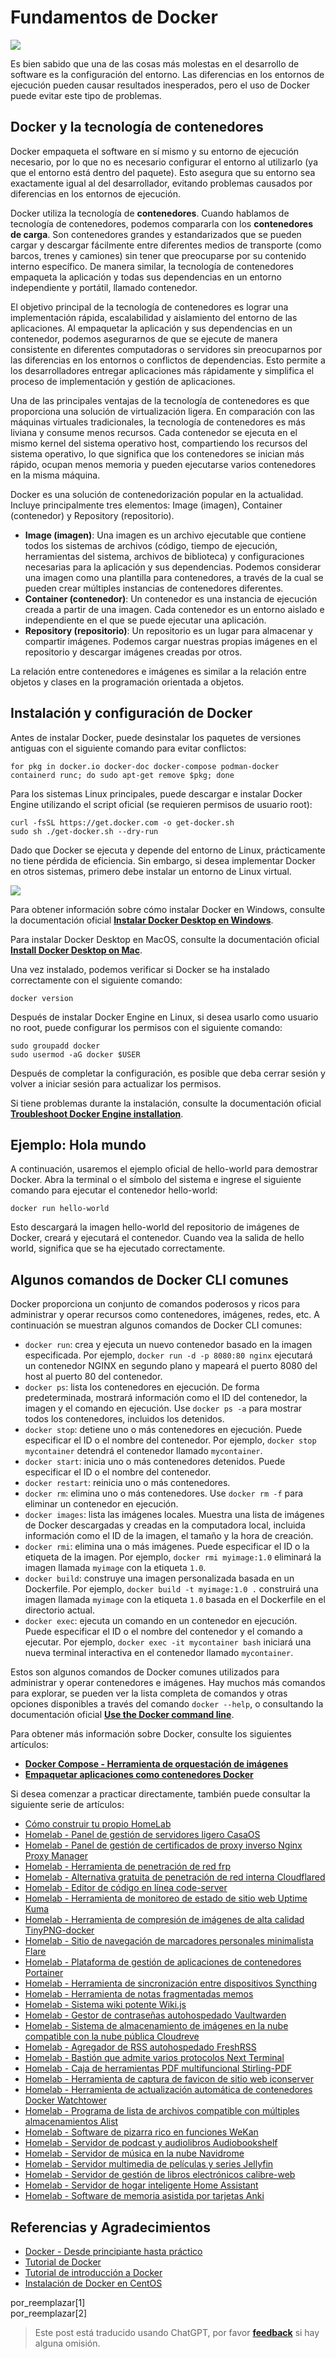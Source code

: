 # Fundamentos de Docker

![](https://wiki-media-1253965369.cos.ap-guangzhou.myqcloud.com/img/20210116153041.png)

Es bien sabido que una de las cosas más molestas en el desarrollo de software es la configuración del entorno. Las diferencias en los entornos de ejecución pueden causar resultados inesperados, pero el uso de Docker puede evitar este tipo de problemas.

## Docker y la tecnología de contenedores

Docker empaqueta el software en sí mismo y su entorno de ejecución necesario, por lo que no es necesario configurar el entorno al utilizarlo (ya que el entorno está dentro del paquete). Esto asegura que su entorno sea exactamente igual al del desarrollador, evitando problemas causados por diferencias en los entornos de ejecución.

Docker utiliza la tecnología de **contenedores**. Cuando hablamos de tecnología de contenedores, podemos compararla con los **contenedores de carga**. Son contenedores grandes y estandarizados que se pueden cargar y descargar fácilmente entre diferentes medios de transporte (como barcos, trenes y camiones) sin tener que preocuparse por su contenido interno específico. De manera similar, la tecnología de contenedores empaqueta la aplicación y todas sus dependencias en un entorno independiente y portátil, llamado contenedor.

El objetivo principal de la tecnología de contenedores es lograr una implementación rápida, escalabilidad y aislamiento del entorno de las aplicaciones. Al empaquetar la aplicación y sus dependencias en un contenedor, podemos asegurarnos de que se ejecute de manera consistente en diferentes computadoras o servidores sin preocuparnos por las diferencias en los entornos o conflictos de dependencias. Esto permite a los desarrolladores entregar aplicaciones más rápidamente y simplifica el proceso de implementación y gestión de aplicaciones.

Una de las principales ventajas de la tecnología de contenedores es que proporciona una solución de virtualización ligera. En comparación con las máquinas virtuales tradicionales, la tecnología de contenedores es más liviana y consume menos recursos. Cada contenedor se ejecuta en el mismo kernel del sistema operativo host, compartiendo los recursos del sistema operativo, lo que significa que los contenedores se inician más rápido, ocupan menos memoria y pueden ejecutarse varios contenedores en la misma máquina.

Docker es una solución de contenedorización popular en la actualidad. Incluye principalmente tres elementos: Image (imagen), Container (contenedor) y Repository (repositorio).

- **Image (imagen)**: Una imagen es un archivo ejecutable que contiene todos los sistemas de archivos (código, tiempo de ejecución, herramientas del sistema, archivos de biblioteca) y configuraciones necesarias para la aplicación y sus dependencias. Podemos considerar una imagen como una plantilla para contenedores, a través de la cual se pueden crear múltiples instancias de contenedores diferentes.
- **Container (contenedor)**: Un contenedor es una instancia de ejecución creada a partir de una imagen. Cada contenedor es un entorno aislado e independiente en el que se puede ejecutar una aplicación.
- **Repository (repositorio)**: Un repositorio es un lugar para almacenar y compartir imágenes. Podemos cargar nuestras propias imágenes en el repositorio y descargar imágenes creadas por otros.

La relación entre contenedores e imágenes es similar a la relación entre objetos y clases en la programación orientada a objetos.

## Instalación y configuración de Docker

Antes de instalar Docker, puede desinstalar los paquetes de versiones antiguas con el siguiente comando para evitar conflictos:

```shell
for pkg in docker.io docker-doc docker-compose podman-docker containerd runc; do sudo apt-get remove $pkg; done
```

Para los sistemas Linux principales, puede descargar e instalar Docker Engine utilizando el script oficial (se requieren permisos de usuario root):

```shell
curl -fsSL https://get.docker.com -o get-docker.sh
sudo sh ./get-docker.sh --dry-run
```

Dado que Docker se ejecuta y depende del entorno de Linux, prácticamente no tiene pérdida de eficiencia. Sin embargo, si desea implementar Docker en otros sistemas, primero debe instalar un entorno de Linux virtual.

![](https://wiki-media-1253965369.cos.ap-guangzhou.myqcloud.com/img/20230708005714.png)

Para obtener información sobre cómo instalar Docker en Windows, consulte la documentación oficial [**Instalar Docker Desktop en Windows**](https://docs.docker.com/desktop/install/windows-install/).

Para instalar Docker Desktop en MacOS, consulte la documentación oficial [**Install Docker Desktop on Mac**](https://docs.docker.com/desktop/install/mac-install/).

Una vez instalado, podemos verificar si Docker se ha instalado correctamente con el siguiente comando:

```shell
docker version
```

Después de instalar Docker Engine en Linux, si desea usarlo como usuario no root, puede configurar los permisos con el siguiente comando:

```shell
sudo groupadd docker
sudo usermod -aG docker $USER
```

Después de completar la configuración, es posible que deba cerrar sesión y volver a iniciar sesión para actualizar los permisos.

Si tiene problemas durante la instalación, consulte la documentación oficial [**Troubleshoot Docker Engine installation**](https://docs.docker.com/engine/install/troubleshoot/).

## Ejemplo: Hola mundo

A continuación, usaremos el ejemplo oficial de hello-world para demostrar Docker. Abra la terminal o el símbolo del sistema e ingrese el siguiente comando para ejecutar el contenedor hello-world:

```shell
docker run hello-world
```

Esto descargará la imagen hello-world del repositorio de imágenes de Docker, creará y ejecutará el contenedor. Cuando vea la salida de hello world, significa que se ha ejecutado correctamente.

## Algunos comandos de Docker CLI comunes

Docker proporciona un conjunto de comandos poderosos y ricos para administrar y operar recursos como contenedores, imágenes, redes, etc. A continuación se muestran algunos comandos de Docker CLI comunes:

- `docker run`: crea y ejecuta un nuevo contenedor basado en la imagen especificada. Por ejemplo, `docker run -d -p 8080:80 nginx` ejecutará un contenedor NGINX en segundo plano y mapeará el puerto 8080 del host al puerto 80 del contenedor.
- `docker ps`: lista los contenedores en ejecución. De forma predeterminada, mostrará información como el ID del contenedor, la imagen y el comando en ejecución. Use `docker ps -a` para mostrar todos los contenedores, incluidos los detenidos.
- `docker stop`: detiene uno o más contenedores en ejecución. Puede especificar el ID o el nombre del contenedor. Por ejemplo, `docker stop mycontainer` detendrá el contenedor llamado `mycontainer`.
- `docker start`: inicia uno o más contenedores detenidos. Puede especificar el ID o el nombre del contenedor.
- `docker restart`: reinicia uno o más contenedores.
- `docker rm`: elimina uno o más contenedores. Use `docker rm -f` para eliminar un contenedor en ejecución.
- `docker images`: lista las imágenes locales. Muestra una lista de imágenes de Docker descargadas y creadas en la computadora local, incluida información como el ID de la imagen, el tamaño y la hora de creación.
- `docker rmi`: elimina una o más imágenes. Puede especificar el ID o la etiqueta de la imagen. Por ejemplo, `docker rmi myimage:1.0` eliminará la imagen llamada `myimage` con la etiqueta `1.0`.
- `docker build`: construye una imagen personalizada basada en un Dockerfile. Por ejemplo, `docker build -t myimage:1.0 .` construirá una imagen llamada `myimage` con la etiqueta `1.0` basada en el Dockerfile en el directorio actual.
- `docker exec`: ejecuta un comando en un contenedor en ejecución. Puede especificar el ID o el nombre del contenedor y el comando a ejecutar. Por ejemplo, `docker exec -it mycontainer bash` iniciará una nueva terminal interactiva en el contenedor llamado `mycontainer`.

Estos son algunos comandos de Docker comunes utilizados para administrar y operar contenedores e imágenes. Hay muchos más comandos para explorar, se pueden ver la lista completa de comandos y otras opciones disponibles a través del comando `docker --help`, o consultando la documentación oficial [**Use the Docker command line**](https://docs.docker.com/engine/reference/commandline/cli/).

Para obtener más información sobre Docker, consulte los siguientes artículos:

- [**Docker Compose - Herramienta de orquestación de imágenes**](https://wiki-power.com/es/DockerCompose-%E9%95%9C%E5%83%8F%E7%BC%96%E6%8E%92%E5%B7%A5%E5%85%B7/)
- [**Empaquetar aplicaciones como contenedores Docker**](https://wiki-power.com/es/%E5%B0%86%E5%BA%94%E7%94%A8%E5%B0%81%E8%A3%85%E4%B8%BADocker%E5%AE%B9%E5%99%A8/)

Si desea comenzar a practicar directamente, también puede consultar la siguiente serie de artículos:

- [Cómo construir tu propio HomeLab](https://wiki-power.com/es/Construyendo-tu-propio-HomeLab)
- [Homelab - Panel de gestión de servidores ligero CasaOS](https://wiki-power.com/es/Homelab-Panel-de-gestión-de-servidores-ligero-CasaOS)
- [Homelab - Panel de gestión de certificados de proxy inverso Nginx Proxy Manager](https://wiki-power.com/es/Homelab-Panel-de-gestión-de-certificados-de-proxy-inverso-Nginx-Proxy-Manager)
- [Homelab - Herramienta de penetración de red frp](https://wiki-power.com/es/Homelab-Herramienta-de-penetración-de-red-frp)
- [Homelab - Alternativa gratuita de penetración de red interna Cloudflared](https://wiki-power.com/es/Homelab-Alternativa-gratuita-de-penetración-de-red-interna-Cloudflared)
- [Homelab - Editor de código en línea code-server](https://wiki-power.com/es/Homelab-Editor-de-código-en-línea-code-server)
- [Homelab - Herramienta de monitoreo de estado de sitio web Uptime Kuma](https://wiki-power.com/es/Homelab-Herramienta-de-monitoreo-de-estado-de-sitio-web-Uptime-Kuma)
- [Homelab - Herramienta de compresión de imágenes de alta calidad TinyPNG-docker](https://wiki-power.com/es/Homelab-Herramienta-de-compresión-de-imágenes-de-alta-calidad-TinyPNG-docker)
- [Homelab - Sitio de navegación de marcadores personales minimalista Flare](https://wiki-power.com/es/Homelab-Sitio-de-navegación-de-marcadores-personales-minimalista-Flare)
- [Homelab - Plataforma de gestión de aplicaciones de contenedores Portainer](https://wiki-power.com/es/Homelab-Plataforma-de-gestión-de-aplicaciones-de-contenedores-Portainer)
- [Homelab - Herramienta de sincronización entre dispositivos Syncthing](https://wiki-power.com/es/Homelab-Herramienta-de-sincronización-entre-dispositivos-Syncthing)
- [Homelab - Herramienta de notas fragmentadas memos](https://wiki-power.com/es/Homelab-Herramienta-de-notas-fragmentadas-memos)
- [Homelab - Sistema wiki potente Wiki.js](https://wiki-power.com/es/Homelab-Sistema-wiki-potente-Wiki.js)
- [Homelab - Gestor de contraseñas autohospedado Vaultwarden](https://wiki-power.com/es/Homelab-Gestor-de-contraseñas-autohospedado-Vaultwarden)
- [Homelab - Sistema de almacenamiento de imágenes en la nube compatible con la nube pública Cloudreve](https://wiki-power.com/es/Homelab-Sistema-de-almacenamiento-de-imágenes-en-la-nube-compatible-con-la-nube-pública-Cloudreve)
- [Homelab - Agregador de RSS autohospedado FreshRSS](https://wiki-power.com/es/Homelab-Agregador-de-RSS-autohospedado-FreshRSS)
- [Homelab - Bastión que admite varios protocolos Next Terminal](https://wiki-power.com/es/Homelab-Bastión-que-admite-varios-protocolos-Next-Terminal)
- [Homelab - Caja de herramientas PDF multifuncional Stirling-PDF](https://wiki-power.com/es/Homelab-Caja-de-herramientas-PDF-multifuncional-Stirling-PDF)
- [Homelab - Herramienta de captura de favicon de sitio web iconserver](https://wiki-power.com/es/Homelab-Herramienta-de-captura-de-favicon-de-sitio-web-iconserver)
- [Homelab - Herramienta de actualización automática de contenedores Docker Watchtower](https://wiki-power.com/es/Homelab-Herramienta-de-actualización-automática-de-contenedores-Docker-Watchtower)
- [Homelab - Programa de lista de archivos compatible con múltiples almacenamientos Alist](https://wiki-power.com/es/Homelab-Programa-de-lista-de-archivos-compatible-con-múltiples-almacenamientos-Alist)
- [Homelab - Software de pizarra rico en funciones WeKan](https://wiki-power.com/es/Homelab-Software-de-pizarra-rico-en-funciones-WeKan)
- [Homelab - Servidor de podcast y audiolibros Audiobookshelf](https://wiki-power.com/es/Homelab-Servidor-de-podcast-y-audiolibros-Audiobookshelf)
- [Homelab - Servidor de música en la nube Navidrome](https://wiki-power.com/es/Homelab-Servidor-de-música-en-la-nube-Navidrome)
- [Homelab - Servidor multimedia de películas y series Jellyfin](https://wiki-power.com/es/Homelab-Servidor-multimedia-de-películas-y-series-Jellyfin)
- [Homelab - Servidor de gestión de libros electrónicos calibre-web](https://wiki-power.com/es/Homelab-Servidor-de-gestión-de-libros-electrónicos-calibre-web)
- [Homelab - Servidor de hogar inteligente Home Assistant](https://wiki-power.com/es/Homelab-Servidor-de-hogar-inteligente-Home-Assistant)
- [Homelab - Software de memoria asistida por tarjetas Anki](https://wiki-power.com/es/Homelab-Software-de-memoria-asistida-por-tarjetas-Anki)

## Referencias y Agradecimientos

- [Docker - Desde principiante hasta práctico](https://yeasy.gitbook.io/docker_practice/)
- [Tutorial de Docker](https://www.runoob.com/docker/docker-tutorial.html)
- [Tutorial de introducción a Docker](http://www.ruanyifeng.com/blog/2018/02/docker-tutorial.html)
- [Instalación de Docker en CentOS](https://wiki-power.com/es/unlist/CentOS%E5%AE%89%E8%A3%85Docker)

por_reemplazar[1]  
por_reemplazar[2]

> Este post está traducido usando ChatGPT, por favor [**feedback**](https://github.com/linyuxuanlin/Wiki_MkDocs/issues/new) si hay alguna omisión.